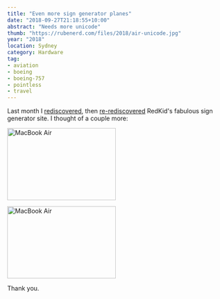 ```yaml
---
title: "Even more sign generator planes"
date: "2018-09-27T21:18:55+10:00"
abstract: "Needs more unicode"
thumb: "https://rubenerd.com/files/2018/air-unicode.jpg"
year: "2018"
location: Sydney
category: Hardware
tag:
- aviation
- boeing
- boeing-757
- pointless
- travel
---
```

Last month I [rediscovered], then [re-rediscovered] RedKid's fabulous sign generator site. I thought of a couple more:

<p><img src="https://rubenerd.com/files/2018/macbook-air.jpg" alt="MacBook Air" style="width:250px; height:166px;" /></p>

<p><img src="https://rubenerd.com/files/2018/air-unicode.jpg" alt="MacBook Air" style="width:250px; height:166px;" /></p>

Thank you.

[rediscovered]: https://rubenerd.com/airline-sign-generator/
[re-rediscovered]: https://rubenerd.com/more-sign-generator-planes/

